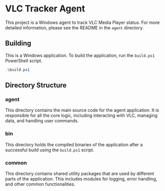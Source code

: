 # VLC Tracker Agent

This project is a Windows agent to track VLC Media Player status. For more detailed information, please see the README in the `agent` directory.

## Building

This is a Windows application. To build the application, run the `build.ps1` PowerShell script.

```powershell
.\build.ps1
```

## Directory Structure

### agent

This directory contains the main source code for the agent application. It is responsible for all the core logic, including interacting with VLC, managing data, and handling user commands.

### bin

This directory holds the compiled binaries of the application after a successful build using the `build.ps1` script.

### common

This directory contains shared utility packages that are used by different parts of the application. This includes modules for logging, error handling, and other common functionalities.